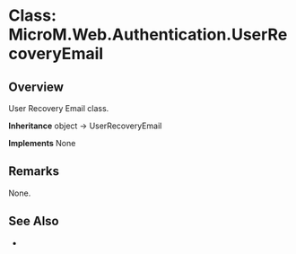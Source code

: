 # Class: MicroM.Web.Authentication.UserRecoveryEmail
## Overview
User Recovery Email class.

**Inheritance**
object -> UserRecoveryEmail

**Implements**
None

## Remarks
None.

## See Also
-